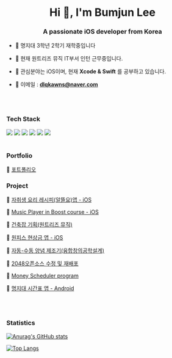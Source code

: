 <h1 align="center">Hi 👋, I'm Bumjun Lee</h1>
<h3 align="center">A passionate iOS developer from Korea</h3>


- 🌱 명지대 3학년 2학기 재학중입니다

- 🌱 현재 원트리즈 뮤직 IT부서 인턴 근무중입니다.

- 🌱 관심분야는 iOS이며, 현재 **Xcode & Swift** 를 공부하고 있습니다.

- 🌱 이메일 : **dlqkawns@naver.com**

<br>
<br>

### Tech Stack 
<p align="left"> 
<img src="https://img.shields.io/badge/-C-%23000000?logo=C&logoColor=white"/>
<img src="https://img.shields.io/badge/-C++-4479A1?style=flat-square&logo=C++&logoColor=white"/>
<img src="https://img.shields.io/badge/-Swift-%F05138?logo=Swift&logoColer=white"/>
<img src="https://img.shields.io/badge/-iOS-%23000000?logo=Apple&logoColor=white"/>
<img src="https://img.shields.io/badge/MySQL-4479A1?style=flat-square&logo=MySQL&logoColor=white"/>
<img src="https://img.shields.io/badge/-Python-%23000000?logo=Python&logoColor=white"/>

<br>
<br>

### Portfolio

🔭 [포트폴리오](https://github.com/Leebumju/Project-portfolio-NEXTERS) 
<br>

### Project

🔭 [자취생 요리 레시피(알뜰요)앱 - iOS](https://github.com/Leebumju/HomegrownStudentRecipe)

🔭 [Music Player in Boost course - iOS](https://github.com/Leebumju/MusicPlayer)

🔭 [건축잡 기획(원트리즈 뮤직)](https://github.com/Leebumju/GeonchugJob_Planning) 

🔭 [원피스 현상금 앱 - iOS](https://github.com/Leebumju/MyBountyList) 

🔭 [자동-수동 양념 제조기(융합창의공학설계)](https://github.com/Leebumju/Convergence-Creative-Engineering-Design) 

🔭 [2048오픈소스 수정 및 재배포](https://github.com/Leebumju/opensource_2048_python_modify) 

🔭 [Money Scheduler program](https://github.com/Leebumju/money-scheduler)

🔭 [명지대 시간표 앱 - Android](https://github.com/Leebumju/-Myongji-Application-android) 



<br><br>
### Statistics

[![Anurag's GitHub stats](https://github-readme-stats.vercel.app/api?username=Leebumju)](https://github.com/anuraghazra/github-readme-stats)



[![Top Langs](https://github-readme-stats.vercel.app/api/top-langs/?username=Leebumju)](https://github.com/anuraghazra/github-readme-stats)



